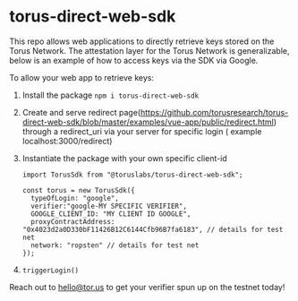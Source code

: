 # torus-direct-web-sdk

This repo allows web applications to directly retrieve keys stored on the Torus Network. The attestation layer for the Torus Network is generalizable, below is an example of how to access keys via the SDK via Google.

To allow your web app to retrieve keys:

1) Install the package
``` npm i torus-direct-web-sdk ```

2) Create and serve redirect page(https://github.com/torusresearch/torus-direct-web-sdk/blob/master/examples/vue-app/public/redirect.html) through a redirect_uri via your server for specific login ( example localhost:3000/redirect)

3) Instantiate the package with your own specific client-id 
      ```
      import TorusSdk from "@toruslabs/torus-direct-web-sdk";

      const torus = new TorusSdk({
        typeOfLogin: "google",
        verifier:"google-MY SPECIFIC VERIFIER",
        GOOGLE_CLIENT_ID: "MY CLIENT ID GOOGLE",
        proxyContractAddress: "0x4023d2a0D330bF11426B12C6144Cfb96B7fa6183", // details for test net
        network: "ropsten" // details for test net
      });
      ```

4) ```triggerLogin()```




Reach out to hello@tor.us to get your verifier spun up on the testnet today!

